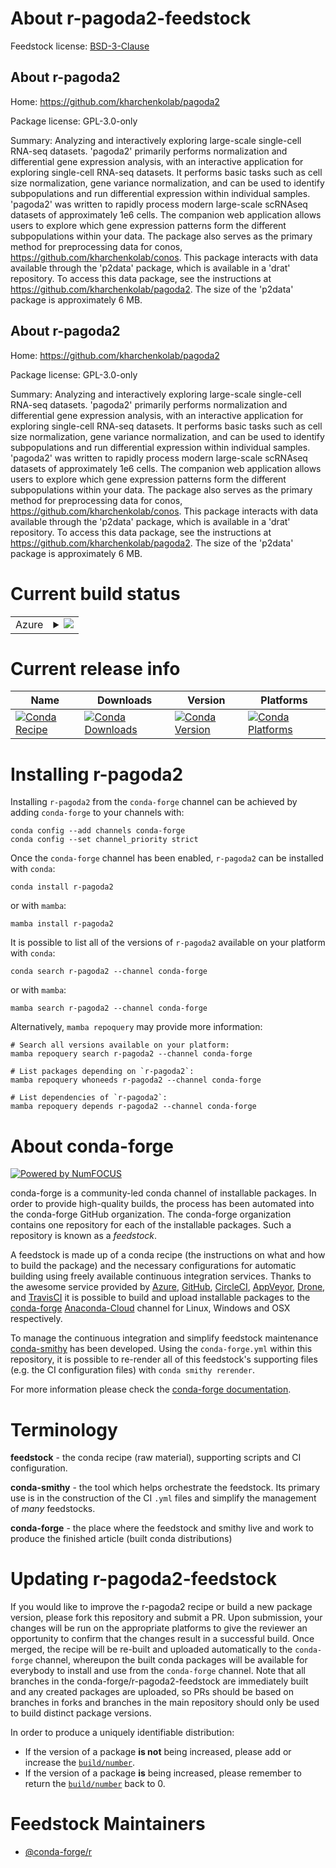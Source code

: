 About r-pagoda2-feedstock
=========================

Feedstock license: [BSD-3-Clause](https://github.com/conda-forge/r-pagoda2-feedstock/blob/main/LICENSE.txt)


About r-pagoda2
---------------

Home: https://github.com/kharchenkolab/pagoda2

Package license: GPL-3.0-only

Summary: Analyzing and interactively exploring large-scale single-cell RNA-seq datasets. 'pagoda2' primarily performs normalization and differential gene expression analysis, with an interactive application for exploring single-cell RNA-seq datasets. It performs basic tasks such as cell size normalization, gene variance normalization, and can be used to identify subpopulations and run differential expression within individual samples. 'pagoda2' was written to rapidly process modern large-scale scRNAseq datasets of approximately 1e6 cells. The companion web application allows users to explore which gene expression patterns form the different subpopulations within your data. The package also serves as the primary method for preprocessing data for conos, <https://github.com/kharchenkolab/conos>. This package interacts with data available through the 'p2data' package, which is available in a 'drat' repository. To access this data package, see the instructions at <https://github.com/kharchenkolab/pagoda2>. The size of the 'p2data' package is approximately 6 MB.

About r-pagoda2
---------------

Home: https://github.com/kharchenkolab/pagoda2

Package license: GPL-3.0-only

Summary: Analyzing and interactively exploring large-scale single-cell RNA-seq datasets. 'pagoda2' primarily performs normalization and differential gene expression analysis, with an interactive application for exploring single-cell RNA-seq datasets. It performs basic tasks such as cell size normalization, gene variance normalization, and can be used to identify subpopulations and run differential expression within individual samples. 'pagoda2' was written to rapidly process modern large-scale scRNAseq datasets of approximately 1e6 cells. The companion web application allows users to explore which gene expression patterns form the different subpopulations within your data. The package also serves as the primary method for preprocessing data for conos, <https://github.com/kharchenkolab/conos>. This package interacts with data available through the 'p2data' package, which is available in a 'drat' repository. To access this data package, see the instructions at <https://github.com/kharchenkolab/pagoda2>. The size of the 'p2data' package is approximately 6 MB.

Current build status
====================


<table>
    
  <tr>
    <td>Azure</td>
    <td>
      <details>
        <summary>
          <a href="https://dev.azure.com/conda-forge/feedstock-builds/_build/latest?definitionId=16246&branchName=main">
            <img src="https://dev.azure.com/conda-forge/feedstock-builds/_apis/build/status/r-pagoda2-feedstock?branchName=main">
          </a>
        </summary>
        <table>
          <thead><tr><th>Variant</th><th>Status</th></tr></thead>
          <tbody><tr>
              <td>linux_64_r_base4.2</td>
              <td>
                <a href="https://dev.azure.com/conda-forge/feedstock-builds/_build/latest?definitionId=16246&branchName=main">
                  <img src="https://dev.azure.com/conda-forge/feedstock-builds/_apis/build/status/r-pagoda2-feedstock?branchName=main&jobName=linux&configuration=linux%20linux_64_r_base4.2" alt="variant">
                </a>
              </td>
            </tr><tr>
              <td>linux_64_r_base4.3</td>
              <td>
                <a href="https://dev.azure.com/conda-forge/feedstock-builds/_build/latest?definitionId=16246&branchName=main">
                  <img src="https://dev.azure.com/conda-forge/feedstock-builds/_apis/build/status/r-pagoda2-feedstock?branchName=main&jobName=linux&configuration=linux%20linux_64_r_base4.3" alt="variant">
                </a>
              </td>
            </tr><tr>
              <td>osx_64_r_base4.2</td>
              <td>
                <a href="https://dev.azure.com/conda-forge/feedstock-builds/_build/latest?definitionId=16246&branchName=main">
                  <img src="https://dev.azure.com/conda-forge/feedstock-builds/_apis/build/status/r-pagoda2-feedstock?branchName=main&jobName=osx&configuration=osx%20osx_64_r_base4.2" alt="variant">
                </a>
              </td>
            </tr><tr>
              <td>osx_64_r_base4.3</td>
              <td>
                <a href="https://dev.azure.com/conda-forge/feedstock-builds/_build/latest?definitionId=16246&branchName=main">
                  <img src="https://dev.azure.com/conda-forge/feedstock-builds/_apis/build/status/r-pagoda2-feedstock?branchName=main&jobName=osx&configuration=osx%20osx_64_r_base4.3" alt="variant">
                </a>
              </td>
            </tr><tr>
              <td>win_64</td>
              <td>
                <a href="https://dev.azure.com/conda-forge/feedstock-builds/_build/latest?definitionId=16246&branchName=main">
                  <img src="https://dev.azure.com/conda-forge/feedstock-builds/_apis/build/status/r-pagoda2-feedstock?branchName=main&jobName=win&configuration=win%20win_64_" alt="variant">
                </a>
              </td>
            </tr>
          </tbody>
        </table>
      </details>
    </td>
  </tr>
</table>

Current release info
====================

| Name | Downloads | Version | Platforms |
| --- | --- | --- | --- |
| [![Conda Recipe](https://img.shields.io/badge/recipe-r--pagoda2-green.svg)](https://anaconda.org/conda-forge/r-pagoda2) | [![Conda Downloads](https://img.shields.io/conda/dn/conda-forge/r-pagoda2.svg)](https://anaconda.org/conda-forge/r-pagoda2) | [![Conda Version](https://img.shields.io/conda/vn/conda-forge/r-pagoda2.svg)](https://anaconda.org/conda-forge/r-pagoda2) | [![Conda Platforms](https://img.shields.io/conda/pn/conda-forge/r-pagoda2.svg)](https://anaconda.org/conda-forge/r-pagoda2) |

Installing r-pagoda2
====================

Installing `r-pagoda2` from the `conda-forge` channel can be achieved by adding `conda-forge` to your channels with:

```
conda config --add channels conda-forge
conda config --set channel_priority strict
```

Once the `conda-forge` channel has been enabled, `r-pagoda2` can be installed with `conda`:

```
conda install r-pagoda2
```

or with `mamba`:

```
mamba install r-pagoda2
```

It is possible to list all of the versions of `r-pagoda2` available on your platform with `conda`:

```
conda search r-pagoda2 --channel conda-forge
```

or with `mamba`:

```
mamba search r-pagoda2 --channel conda-forge
```

Alternatively, `mamba repoquery` may provide more information:

```
# Search all versions available on your platform:
mamba repoquery search r-pagoda2 --channel conda-forge

# List packages depending on `r-pagoda2`:
mamba repoquery whoneeds r-pagoda2 --channel conda-forge

# List dependencies of `r-pagoda2`:
mamba repoquery depends r-pagoda2 --channel conda-forge
```


About conda-forge
=================

[![Powered by
NumFOCUS](https://img.shields.io/badge/powered%20by-NumFOCUS-orange.svg?style=flat&colorA=E1523D&colorB=007D8A)](https://numfocus.org)

conda-forge is a community-led conda channel of installable packages.
In order to provide high-quality builds, the process has been automated into the
conda-forge GitHub organization. The conda-forge organization contains one repository
for each of the installable packages. Such a repository is known as a *feedstock*.

A feedstock is made up of a conda recipe (the instructions on what and how to build
the package) and the necessary configurations for automatic building using freely
available continuous integration services. Thanks to the awesome service provided by
[Azure](https://azure.microsoft.com/en-us/services/devops/), [GitHub](https://github.com/),
[CircleCI](https://circleci.com/), [AppVeyor](https://www.appveyor.com/),
[Drone](https://cloud.drone.io/welcome), and [TravisCI](https://travis-ci.com/)
it is possible to build and upload installable packages to the
[conda-forge](https://anaconda.org/conda-forge) [Anaconda-Cloud](https://anaconda.org/)
channel for Linux, Windows and OSX respectively.

To manage the continuous integration and simplify feedstock maintenance
[conda-smithy](https://github.com/conda-forge/conda-smithy) has been developed.
Using the ``conda-forge.yml`` within this repository, it is possible to re-render all of
this feedstock's supporting files (e.g. the CI configuration files) with ``conda smithy rerender``.

For more information please check the [conda-forge documentation](https://conda-forge.org/docs/).

Terminology
===========

**feedstock** - the conda recipe (raw material), supporting scripts and CI configuration.

**conda-smithy** - the tool which helps orchestrate the feedstock.
                   Its primary use is in the construction of the CI ``.yml`` files
                   and simplify the management of *many* feedstocks.

**conda-forge** - the place where the feedstock and smithy live and work to
                  produce the finished article (built conda distributions)


Updating r-pagoda2-feedstock
============================

If you would like to improve the r-pagoda2 recipe or build a new
package version, please fork this repository and submit a PR. Upon submission,
your changes will be run on the appropriate platforms to give the reviewer an
opportunity to confirm that the changes result in a successful build. Once
merged, the recipe will be re-built and uploaded automatically to the
`conda-forge` channel, whereupon the built conda packages will be available for
everybody to install and use from the `conda-forge` channel.
Note that all branches in the conda-forge/r-pagoda2-feedstock are
immediately built and any created packages are uploaded, so PRs should be based
on branches in forks and branches in the main repository should only be used to
build distinct package versions.

In order to produce a uniquely identifiable distribution:
 * If the version of a package **is not** being increased, please add or increase
   the [``build/number``](https://docs.conda.io/projects/conda-build/en/latest/resources/define-metadata.html#build-number-and-string).
 * If the version of a package **is** being increased, please remember to return
   the [``build/number``](https://docs.conda.io/projects/conda-build/en/latest/resources/define-metadata.html#build-number-and-string)
   back to 0.

Feedstock Maintainers
=====================

* [@conda-forge/r](https://github.com/conda-forge/r/)

